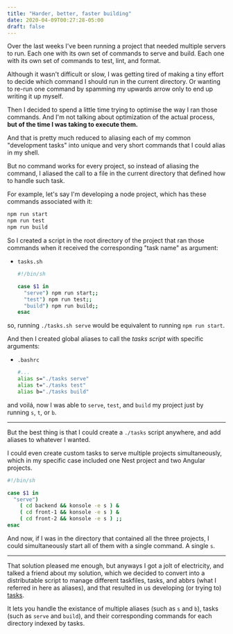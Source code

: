 ```yaml
---
title: "Harder, better, faster building"
date: 2020-04-09T00:27:28-05:00
draft: false
---
```


Over the last weeks I've been running a project that needed multiple servers to
run. Each one with its own set of commands to serve and build. Each one with its
own set of commands to test, lint, and format.

Although it wasn't difficult or slow, I was getting tired of making a tiny
effort to decide which command I should run in the current directory. Or wanting
to re-run one command by spamming my upwards arrow only to end up writing it up
myself.

Then I decided to spend a little time trying to optimise the way I ran those
commands. And I'm not talking about optimization of the actual process, **but of
the time I was taking to execute them.**

And that is pretty much reduced to aliasing each of my common "development
tasks" into unique and very short commands that I could alias in my shell.

But no command works for every project, so instead of aliasing the command, I
aliased the call to a file in the current directory that defined how to handle
such task.

For example, let's say I'm developing a node project, which has these commands
associated with it:

```sh
npm run start
npm run test
npm run build
```

So I created a script in the root directory of the project that ran those
commands when it received the corresponding "task name" as argument:

- `tasks.sh`

  ```sh
  #!/bin/sh

  case $1 in
    "serve") npm run start;;
    "test") npm run test;;
    "build") npm run build;;
  esac
  ```

so, running `./tasks.sh serve` would be equivalent to running `npm run start`.

And then I created global aliases to call the _tasks script_ with specific
arguments:

- `.bashrc`

  ```sh
  #...
  alias s="./tasks serve"
  alias t="./tasks test"
  alias b="./tasks build"
  ```

and voilá, now I was able to `serve`, `test`, and `build` my project just by
running `s`, `t`, or `b`.

---

But the best thing is that I could create a `./tasks` script anywhere, and add
aliases to whatever I wanted.

I could even create custom tasks to serve multiple projects simultaneously,
which in my specific case included one Nest project and two Angular projects.

```sh
#!/bin/sh

case $1 in
  "serve")
    ( cd backend && konsole -e s ) &
    ( cd front-1 && konsole -e s ) &
    ( cd front-2 && konsole -e s ) ;;
esac
```

And now, if I was in the directory that contained all the three projects, I
could simultaneously start all of them with a single command. A single `s`.

---

That solution pleased me enough, but anyways I got a jolt of electricity, and
talked a friend about my solution, which we decided to convert into a
distributable script to manage different taskfiles, tasks, and abbrs (what I
referred in here as aliases), and that resulted in us developing (or trying to)
[tasks].

It lets you handle the existance of multiple aliases (such as `s` and `b`),
tasks (such as `serve` and `build`), and their corresponding commands for each
directory indexed by tasks.

[tasks]: https://github.com/daque-dev/tasks.sh
